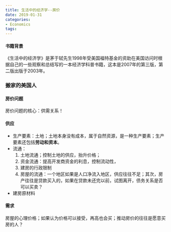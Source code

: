 ```yaml
---
title: 生活中的经济学--房价
date: 2019-01-31
categories:
- Economics
tags:
---
```


#### 书籍背景
《生活中的经济学》是茅于轼先生1998年受美国福特基金的资助在美国访问时根据自己的一些观察和总结写的一本经济学科普书籍，这本是2007年的第三版，第二版出版于2003年。  

### 搬家的美国人
#### 房价问题
房价问题的核心：供需关系！  

#### 供应
- 生产要素：土地；土地本身没有成本，属于自然资源，是一种生产要素；生产要素还包括**劳动和资本**。  
- 流通：  
    1. 土地流通；控制土地的供应，抬升价格；
    2. 资金流通：提高开发商资金的利息，控制流动性，
    3. 建房的行政限制
    4. 房屋的流通：一个地区如果是人口净流入地区，供应往往不足；其次，房产往往是贷款买入的，如果在贷款未还完以前，试图离开，债务关系是否可以买卖？
- 建房原材料

#### 需求
房屋的心理价格；如果认为价格可以接受，再高也会买；推动房价的往往是愿意买房的人？
